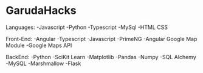 # GarudaHacks
Languages: 
-Javascript
-Python
-Typescript
-MySql
-HTML CSS

Front-End:
-Angular
-Typescript
-Javascript
-PrimeNG
-Angular Google Map Module
-Google Maps API

BackEnd:
-Python
-SciKit Learn
-Matplotlib
-Pandas
-Numpy
-SQL Alchemy
-MySQL 
-Marshmallow
-Flask
